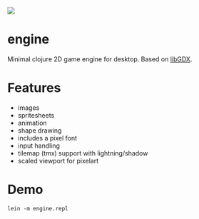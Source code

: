[![](https://jitpack.io/v/damn/engine.svg)](https://jitpack.io/#damn/engine)

# engine

Minimal clojure 2D game engine for desktop.
Based on [libGDX](http://libgdx.badlogicgames.com/).

# Features

* images
* spritesheets
* animation
* shape drawing
* includes a pixel font
* input handling
* tilemap (tmx) support with lightning/shadow
* scaled viewport for pixelart

# Demo

```
lein -m engine.repl
```
